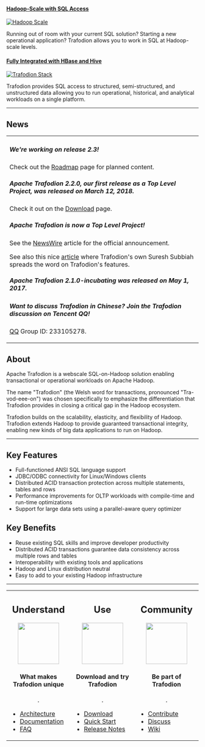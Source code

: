 <!--
  Licensed under the Apache License, Version 2.0 (the "License");
  you may not use this file except in compliance with the License.
  You may obtain a copy of the License at

      http://www.apache.org/licenses/LICENSE-2.0

  Unless required by applicable law or agreed to in writing, software
  distributed under the License is distributed on an "AS IS" BASIS,
  WITHOUT WARRANTIES OR CONDITIONS OF ANY KIND, either express or implied.
  See the License for the specific language governing permissions and
  limitations under the License.
-->
<!-- Need a better picture, removed for now
#### [Next Hadoop Wave][revolution]

[![Next Hadoop Wave](images/carousel/revolution.png)][revolution]

Trafodion brings enterprise-class operational workloads to Hadoop! You can now run all of your data workloads on a single platform based on Hadoop.
-->

#### [Hadoop-Scale with SQL Access][scale]

[![Hadoop Scale](images/carousel/scale.png)][scale]

Running out of room with your current SQL solution? Starting a new operational application? Trafodion allows you to work in SQL at Hadoop-scale levels.

#### [Fully Integrated with HBase and Hive][stack]

[![Trafodion Stack](images/carousel/stack.png)][stack]

Trafodion provides SQL access to structured, semi-structured, and unstructured data allowing you to run operational, historical, and analytical workloads on a single platform.

[revolution]: http://trafodion.apache.org
[scale]: http://trafodion.apache.org
[stack]: index.html


---

## News


<table><tr><td>
  <p><h5>We're working on release 2.3!</h5></p> 
  <p>Check out the <a href="https://cwiki.apache.org/confluence/display/TRAFODION/Roadmap">Roadmap</a> page for planned content.</p>
  <p><h5>Apache Trafodion 2.2.0, our first release as a Top Level Project, was released on March 12, 2018.</h5></p> 
  <p>Check it out on the <a href="http://trafodion.apache.org/download.html">Download</a> page.</p>
  <p><h5>Apache Trafodion is now a Top Level Project!</h5></p>
  <p>See the <a href="http://globenewswire.com/news-release/2018/01/10/1286517/0/en/The-Apache-Software-Foundation-Announces-Apache-Trafodion-as-a-Top-Level-Project.html">NewsWire</a> article for the official announcement.</p>
  <p>See also this nice <a href="https://thenewstack.io/sql-hadoop-database-trafodion-bridges-transactions-analysis-divide/">article</a> where Trafodion's own Suresh Subbiah spreads the word on Trafodion's features.</p>
  <p><h5>Apache Trafodion 2.1.0-incubating was released on May 1, 2017.</h5></p>  
  <p><h5>Want to discuss Trafodion in Chinese? Join the Trafodion discussion on Tencent QQ!</h5></p> 
  <p><a href="http://im.qq.com/">QQ</a> Group ID: 233105278.</p>
</td></tr></table>

<!-- 20160524 GTA Need more logos before using this part.

Powered by Trafodion

#### Join the Trafodion Movement

![Slide 1](images/logo-carousel/slide-1.png)

Contribution opportunites: usage, code, tests, presentations, documentations, web sites, and things we didn't think of yet.

#### Powered By Trafodion

![Slide 2](images/logo-carousel/slide-2.png)

Are you using Trafodion? We need permission to add your company's logo here. 

-->

## About

Apache Trafodion is a webscale SQL-on-Hadoop solution enabling transactional or operational workloads on Apache Hadoop. 

The name &quot;Trafodion&quot; (the Welsh word for transactions, pronounced &quot;Tra-vod-eee-on&quot;) was chosen specifically to emphasize the differentiation that Trafodion provides in closing a critical gap in the Hadoop ecosystem. 

Trafodion builds on the scalability, elasticity, and flexibility of Hadoop. Trafodion extends Hadoop to provide guaranteed transactional integrity, enabling new kinds of big data applications to run on Hadoop. 

---

## Key Features

* Full-functioned ANSI SQL language support
* JDBC/ODBC connectivity for Linux/Windows clients
* Distributed ACID transaction protection across multiple statements, tables and rows
* Performance improvements for OLTP workloads with compile-time and run-time optimizations
* Support for large data sets using a parallel-aware query optimizer


## Key Benefits

* Reuse existing SQL skills and improve developer productivity
* Distributed ACID transactions guarantee data consistency across multiple rows and tables
* Interoperability with existing tools and applications
* Hadoop and Linux distribution neutral
* Easy to add to your existing Hadoop infrastructure

---

<table>
  <tr>
    <td width="33%" valign="top">
      <center>
        <h2>Understand</h2>
        <img src="images/logos/understand.png" width="108" height="108"/>
        <h4>What makes Trafodion unique</h4>
        <div class="customHr">.</div>
      </center>
      <ul>
        <li><a href="architecture-overview.html">Architecture</a></li>
        <li><a href="documentation.html">Documentation</a></li>
        <li><a href="faq.html">FAQ</a></li>
      </ul>
    </td>
    <td width="33%" valign="top">
      <center>
        <h2>Use</h2>
        <img src="images/logos/use.png" width="108" height="108"/>
        <h4>Download and try Trafodion</h4>
        <div class="customHr">.</div>
      </center>
      <ul>
        <li><a href="download.html">Download</a></li>
        <li><a href="quickstart.html">Quick Start</a></li>
        <li><a href="release-notes.html">Release Notes</a></li>
      </ul>
    </td>
    <td width="33%" valign="top">
      <center>
        <h2>Community</h2>
        <img src="images/logos/community.png" width="108" height="108"/>
        <h4>Be part of Trafodion</h4>
        <div class="customHr">.</div>
      </center>
      <ul>
        <li><a href="contributing-redirect.html">Contribute</a></li>
        <li><a href="mail-lists.html">Discuss</a></li>
        <li><a href="https://cwiki.apache.org/confluence/display/TRAFODION/Apache+Trafodion+Home">Wiki</a></li>
      </ul>
    </td>
  </tr>
</table>

